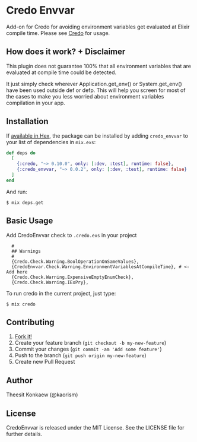 # Credo Envvar

Add-on for Credo for avoiding environment variables get evaluated at Elixir compile time. 
Please see [Credo](https://github.com/rrrene/credo) for usage.


## How does it work? + Disclaimer

This plugin does not guarantee 100% that all environment variables that are evaluated at compile time could be detected.

It just simply check wherever Application.get_env() or System.get_env() have been used outside def or defp. 
This will help you screen for most of the cases to make you less worried about environment variables compilation in your app.

## Installation

If [available in Hex](https://hex.pm/docs/publish), the package can be installed
by adding `credo_envvar` to your list of dependencies in `mix.exs`:

```elixir
def deps do
  [
    {:credo, "~> 0.10.0", only: [:dev, :test], runtime: false},
    {:credo_envvar, "~> 0.0.2", only: [:dev, :test], runtime: false}
  ]
end
```
And run:

```
$ mix deps.get
```

## Basic Usage

Add CredoEnvvar check to `.credo.exs` in your project
```
  #
  ## Warnings
  #
  {Credo.Check.Warning.BoolOperationOnSameValues},
  {CredoEnvvar.Check.Warning.EnvironmentVariablesAtCompileTime}, # <- Add here
  {Credo.Check.Warning.ExpensiveEmptyEnumCheck},
  {Credo.Check.Warning.IExPry},

```

To run credo in the current project, just type:

```
$ mix credo
```

## Contributing

1. [Fork it!](http://github.com/kaorism/credo_envvar/fork)
2. Create your feature branch (`git checkout -b my-new-feature`)
3. Commit your changes (`git commit -am 'Add some feature'`)
4. Push to the branch (`git push origin my-new-feature`)
5. Create new Pull Request


## Author

Theesit Konkaew (@kaorism)


## License

CredoEnvvar is released under the MIT License. See the LICENSE file for further
details.
